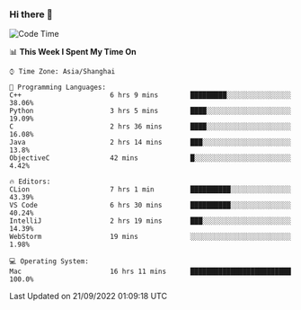 ### Hi there 👋


<!--START_SECTION:waka-->
![Code Time](http://img.shields.io/badge/Code%20Time-731%20hrs%2040%20mins-blue)

📊 **This Week I Spent My Time On** 

```text
⌚︎ Time Zone: Asia/Shanghai

💬 Programming Languages: 
C++                      6 hrs 9 mins        █████████░░░░░░░░░░░░░░░░   38.06% 
Python                   3 hrs 5 mins        ████░░░░░░░░░░░░░░░░░░░░░   19.09% 
C                        2 hrs 36 mins       ████░░░░░░░░░░░░░░░░░░░░░   16.08% 
Java                     2 hrs 14 mins       ███░░░░░░░░░░░░░░░░░░░░░░   13.8% 
ObjectiveC               42 mins             █░░░░░░░░░░░░░░░░░░░░░░░░   4.42%

🔥 Editors: 
CLion                    7 hrs 1 min         ██████████░░░░░░░░░░░░░░░   43.39% 
VS Code                  6 hrs 30 mins       ██████████░░░░░░░░░░░░░░░   40.24% 
IntelliJ                 2 hrs 19 mins       ███░░░░░░░░░░░░░░░░░░░░░░   14.39% 
WebStorm                 19 mins             ░░░░░░░░░░░░░░░░░░░░░░░░░   1.98%

💻 Operating System: 
Mac                      16 hrs 11 mins      █████████████████████████   100.0%

```


 Last Updated on 21/09/2022 01:09:18 UTC
<!--END_SECTION:waka-->

<!--
**SillyPasty/SillyPasty** is a ✨ _special_ ✨ repository because its `README.md` (this file) appears on your GitHub profile.

Here are some ideas to get you started:

- 🔭 I’m currently working on ...
- 🌱 I’m currently learning ...
- 👯 I’m looking to collaborate on ...
- 🤔 I’m looking for help with ...
- 💬 Ask me about ...
- 📫 How to reach me: ...
- 😄 Pronouns: ...
- ⚡ Fun fact: ...
-->


